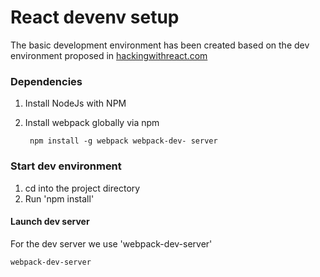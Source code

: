 React devenv setup
===

The basic development environment has been created based on the dev environment proposed in [hackingwithreact.com](http://www.hackingwithreact.com/)


### Dependencies

1. Install NodeJs with NPM
2. Install webpack globally via npm


		npm install -g webpack webpack-dev-	server


### Start dev environment

1. cd into the project directory
2. Run 'npm install'

#### Launch dev server

For the dev server we use 'webpack-dev-server'

	webpack-dev-server
